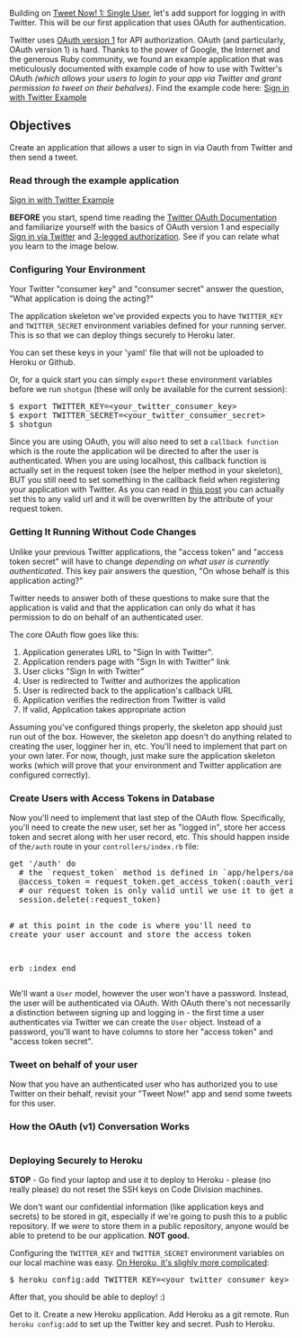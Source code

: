 Building on <a href="http://learn.codedivision.my/challenges/139">Tweet Now! 1: Single User</a>, let's add support for logging in with Twitter. This will be our first application that uses OAuth for authentication.

Twitter uses <a href="http://oauth.net/core/1.0a/">OAuth version 1</a> for API authorization. OAuth (and particularly, OAuth version 1) is hard. Thanks to the power of Google, the Internet and the generous Ruby community, we found an example application that was meticulously documented with example code of how to use with Twitter's OAuth <em>(which allows your users to login to your app via Twitter and grant permission to tweet on their behalves)</em>. Find the example code here: <a href="https://github.com/code-division/sign_in_with_twitter_sample">Sign in with Twitter Example</a>
<h2>Objectives</h2>
Create an application that allows a user to sign in via Oauth from Twitter and then send a tweet.
<h3>Read through the example application</h3>
<a href="https://github.com/code-division/sign_in_with_twitter_sample">Sign in with Twitter Example</a>

<strong>BEFORE</strong> you start, spend time reading the <a href="https://dev.twitter.com/docs/auth/oauth">Twitter OAuth Documentation</a> and familiarize yourself with the basics of OAuth version 1 and especially <a href="https://dev.twitter.com/web/sign-in/implementing">Sign in via Twitter</a> and <a href="https://dev.twitter.com/oauth/3-legged">3-legged authorization</a>. See if you can relate what you learn to the image below.
<h3>Configuring Your Environment</h3>
Your Twitter "consumer key" and "consumer secret" answer the question, "What application is doing the acting?"

The application skeleton we've provided expects you to have <code>TWITTER_KEY</code> and <code>TWITTER_SECRET</code> environment variables defined for your running server. This is so that we can deploy things securely to Heroku later.

You can set these keys in your 'yaml' file that will not be uploaded to Heroku or Github.

Or, for a quick start you can simply <code>export</code> these environment variables before we run <code>shotgun</code> (these will only be available for the current session):
<div class="highlight">
<pre><span class="nv">$ </span><span class="nb">export </span><span class="nv">TWITTER_KEY</span><span class="o">=</span>&lt;your_twitter_consumer_key&gt;
<span class="nv">$ </span><span class="nb">export </span><span class="nv">TWITTER_SECRET</span><span class="o">=</span>&lt;your_twitter_consumer_secret&gt;
<span class="nv">$ </span>shotgun
</pre>
</div>
Since you are using OAuth, you will also need to set a <code>callback function</code> which is the route the application wil be directed to after the user is authenticated. When you are using localhost, this callback function is actually set in the request token (see the helper method in your skeleton), BUT you still need to set something in the callback field when registering your application with Twitter. As you can read in <a href="https://dev.twitter.com/discussions/5749">this post</a> you can actually set this to any valid url and it will be overwritten by the attribute of your request token.
<h3>Getting It Running Without Code Changes</h3>
Unlike your previous Twitter applications, the "access token" and "access token secret" will have to change <em>depending on what user is currently authenticated</em>. This key pair answers the question, "On whose behalf is this application acting?"

Twitter needs to answer both of these questions to make sure that the application is valid and that the application can only do what it has permission to do on behalf of an authenticated user.

The core OAuth flow goes like this:
<ol>
	<li>Application generates URL to "Sign In with Twitter".</li>
	<li>Application renders page with "Sign In with Twitter" link</li>
	<li>User clicks "Sign In with Twitter"</li>
	<li>User is redirected to Twitter and authorizes the application</li>
	<li>User is redirected back to the application's callback URL</li>
	<li>Application verifies the redirection from Twitter is valid</li>
	<li>If valid, Application takes appropriate action</li>
</ol>
Assuming you've configured things properly, the skeleton app should just run out of the box. However, the skeleton app doesn't do anything related to creating the user, logginer her in, etc. You'll need to implement that part on your own later. For now, though, just make sure the application skeleton works (which will prove that your environment and Twitter application are configured correctly).
<h3>Create Users with Access Tokens in Database</h3>
Now you'll need to implement that last step of the OAuth flow. Specifically, you'll need to create the new user, set her as "logged in", store her access token and secret along with her user record, etc. This should happen inside of the<code>/auth</code> route in your <code>controllers/index.rb</code> file:
<div class="highlight">
<pre>get <span class="s1">'/auth'</span> <span class="k">do</span>
  <span class="c"># the `request_token` method is defined in `app/helpers/oauth.rb`</span>
  @access_token <span class="o">=</span> request_token.get_access_token<span class="o">(</span>:oauth_verifier <span class="o">=</span>&gt; params<span class="o">[</span>:oauth_verifier<span class="o">])</span>
  <span class="c"># our request token is only valid until we use it to get an access token, so let's delete it from our session</span>
  session.delete<span class="o">(</span>:request_token<span class="o">)</span>

  <span class="c"># at this point in the code is where you'll need to create your user account and store the access token</span>

  erb :index
end
</pre>
</div>
We'll want a <code>User</code> model, however the user won't have a password. Instead, the user will be authenticated via OAuth. With OAuth there's not necessarily a distinction between signing up and logging in - the first time a user authenticates via Twitter we can create the <code>User</code> object. Instead of a password, you'll want to have columns to store her "access token" and "access token secret".
<h3>Tweet on behalf of your user</h3>
Now that you have an authenticated user who has authorized you to use Twitter on their behalf, revisit your "Tweet Now!" app and send some tweets for this user.
<h3>How the OAuth (v1) Conversation Works</h3>
<img src="http://code-division.s3.amazonaws.com/learning_portal/static_assets/images/oauth.png" alt="" />
<h3>Deploying Securely to Heroku</h3>
<strong>STOP</strong> - Go find your laptop and use it to deploy to Heroku - please (no really please) do not reset the SSH keys on Code Division machines.

We don't want our confidential information (like application keys and secrets) to be stored in git, especially if we're going to push this to a public repository. If we <em>were</em> to store them in a public repository, anyone would be able to pretend to be our application. <strong>NOT good.</strong>

Configuring the <code>TWITTER_KEY</code> and <code>TWITTER_SECRET</code> environment variables on our local machine was easy. <a href="https://devcenter.heroku.com/articles/config-vars">On Heroku, it's slighly more complicated</a>:
<div class="highlight">
<pre><span class="nv">$ </span>heroku config:add <span class="nv">TWITTER_KEY</span><span class="o">=</span>&lt;your_twitter_consumer_key&gt; <span class="nv">TWITTER_SECRET</span><span class="o">=</span>&lt;your_twitter_consumer_secret&gt;
</pre>
</div>
After that, you should be able to deploy! :)

Get to it. Create a new Heroku application. Add Heroku as a git remote. Run <code>heroku config:add</code> to set up the Twitter key and secret. Push to Heroku.
